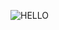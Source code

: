 ![HELLO](https://cdn.discordapp.com/attachments/1162059494793162802/1300575255085056172/IMG_2106.jpg?ex=67215698&is=67200518&hm=93c5bf2f89df45592f189c9d0e11dc447b039a4c643cc533e10e586d4b10630f&)


<!--
**ripkwstas/ripkwstas** is a ✨ _special_ ✨ repository because its `README.md` (this file) appears on your GitHub profile.

Here are some ideas to get you started:

- 🔭 I’m currently working on ...
- 🌱 I’m currently learning ...
- 👯 I’m looking to collaborate on ...
- 🤔 I’m looking for help with ...
- 💬 Ask me about ...
- 📫 How to reach me: ...
- 😄 Pronouns: ...
- ⚡ Fun fact: ...
-->
